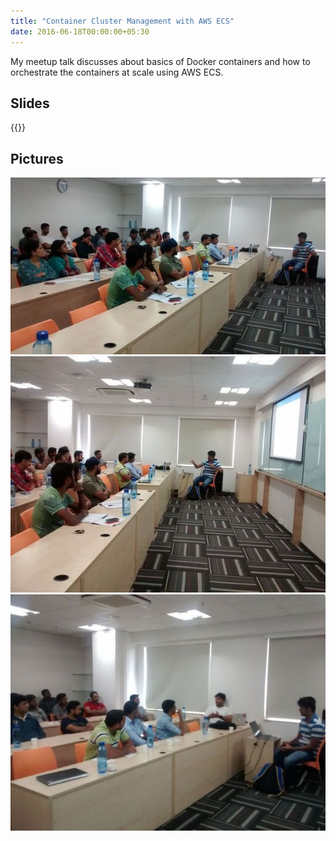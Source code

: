 ```yaml
---
title: "Container Cluster Management with AWS ECS"
date: 2016-06-18T00:00:00+05:30
---
```


<!-- markdownlint-disable-file MD033 -->

My meetup talk discusses about basics of Docker containers
and how to orchestrate the containers at scale using AWS ECS.

<!--more-->

## Slides

{{<slideshare ldqXAFbAlbUbjP>}}

## Pictures

![aws_ecs_talentica_1](/meetup_pics/aws_ecs_talentica_1.jpeg)
![aws_ecs_talentica_2](/meetup_pics/aws_ecs_talentica_2.jpeg)
![aws_ecs_talentica_3](/meetup_pics/aws_ecs_talentica_3.jpeg)
